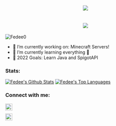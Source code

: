 <h1 align="center">
  <a href="https://git.io/typing-svg">
    <img src="https://readme-typing-svg.herokuapp.com/?lines=Hey,+There!+👋;I'm+Fedee....;Nice+to+meet+you!&center=true&size=30">
  </a>
</h1>

<h1 align="center">
  <a href="https://git.io/typing-svg">
    <img src="https://readme-typing-svg.herokuapp.com/?lines=Developer+-+Pluginner+-+Translator&center=true&size=20">
  </a>
</h1>

<p align="left"> <img src="https://komarev.com/ghpvc/?username=Fedee0" alt="Fedee0" /> </p>

- 🔭 I’m currently working on: Minecraft Servers!
- 🌱 I’m currently learning everything 🤣
- 🥅 2022 Goals: Learn Java and SpigotAPI

### Stats: 

   <a href="https://github.com/anuraghazra/github-readme-stats"><img alt="Fedee's Github Stats" src="https://github-readme-stats.vercel.app/api?username=Fedee0&show_icons=true&count_private=true&theme=react&hide_border=true&bg_color=0D1117" /></a>
  <a href="https://github.com/anuraghazra/github-readme-stats"><img alt="Fedee's Top Languages" src="https://github-readme-stats.vercel.app/api/top-langs/?username=Fedee0&langs_count=8&count_private=true&layout=compact&theme=react&hide_border=true&bg_color=0D1117" /></a>
  <br/>

### Connect with me:

[<img align="left" alt="xMrVizzy | Twitter" width="22px" src="https://cdn.jsdelivr.net/npm/simple-icons@v3/icons/twitter.svg" />][twitter]

<br />

[twitter]: https://twitter.com/ClappedFede

[<img align="left" alt="xMrVizzy | Instagram" width="22px" src="https://cdn.jsdelivr.net/npm/simple-icons@v3/icons/Instagram.svg" />][instagram]

<br />

[instagram]: https://instagram.com/federicozitoo_?igshid=ZDdkNTZiNTM=

